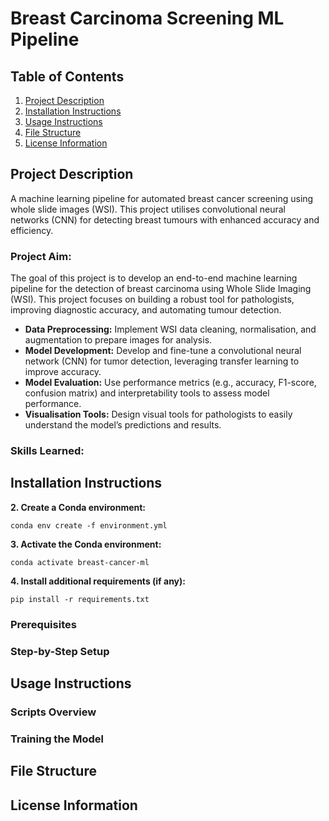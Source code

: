 # Breast Carcinoma Screening ML Pipeline

## Table of Contents
1. [Project Description](#project-description)
2. [Installation Instructions](#installation-instructions)
3. [Usage Instructions](#usage-instructions)
4. [File Structure](#file-structure)
5. [License Information](#license-information)

## Project Description
A machine learning pipeline for automated breast cancer screening using whole slide images (WSI). This project utilises convolutional neural networks (CNN) for detecting breast tumours with enhanced accuracy and efficiency.

### Project Aim:
The goal of this project is to develop an end-to-end machine learning pipeline for the detection of breast carcinoma using Whole Slide Imaging (WSI). This project focuses on building a robust tool for pathologists, improving diagnostic accuracy, and automating tumour detection.

- **Data Preprocessing:** Implement WSI data cleaning, normalisation, and augmentation to prepare images for analysis.
- **Model Development:** Develop and fine-tune a convolutional neural network (CNN) for tumor detection, leveraging transfer learning to improve accuracy.
- **Model Evaluation:** Use performance metrics (e.g., accuracy, F1-score, confusion matrix) and interpretability tools to assess model performance.
- **Visualisation Tools:** Design visual tools for pathologists to easily understand the model’s predictions and results.

### Skills Learned:

## Installation Instructions

**2. Create a Conda environment:**
   ```
   conda env create -f environment.yml
   ```

**3. Activate the Conda environment:**
   ```
   conda activate breast-cancer-ml
   ```

**4. Install additional requirements (if any):**
   ```
   pip install -r requirements.txt
   ```

### Prerequisites
  
### Step-by-Step Setup

## Usage Instructions

### Scripts Overview

### Training the Model

## File Structure

## License Information
